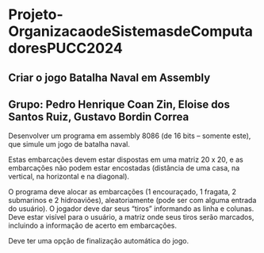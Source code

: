 # Projeto-OrganizacaodeSistemasdeComputadoresPUCC2024
## Criar o jogo Batalha Naval em Assembly
## Grupo: Pedro Henrique Coan Zin, Eloise dos Santos Ruiz, Gustavo Bordin Correa 

Desenvolver um programa em assembly 8086 (de 16 bits – somente este), que simule um jogo de batalha naval.

Estas embarcações devem estar dispostas em uma matriz 20 x 20, e as embarcações não podem estar encostadas (distância de uma casa, na vertical, na horizontal e na diagonal).

O programa deve alocar as embarcações (1 encouraçado, 1 fragata, 2 submarinos e 2 hidroaviões), aleatoriamente (pode ser com alguma entrada do usuário). O jogador deve dar seus “tiros” informando as linha e colunas. Deve estar visível para o usuário, a matriz onde seus tiros serão marcados, incluindo a informação de acerto em embarcações.

Deve ter uma opção de finalização automática do jogo.


